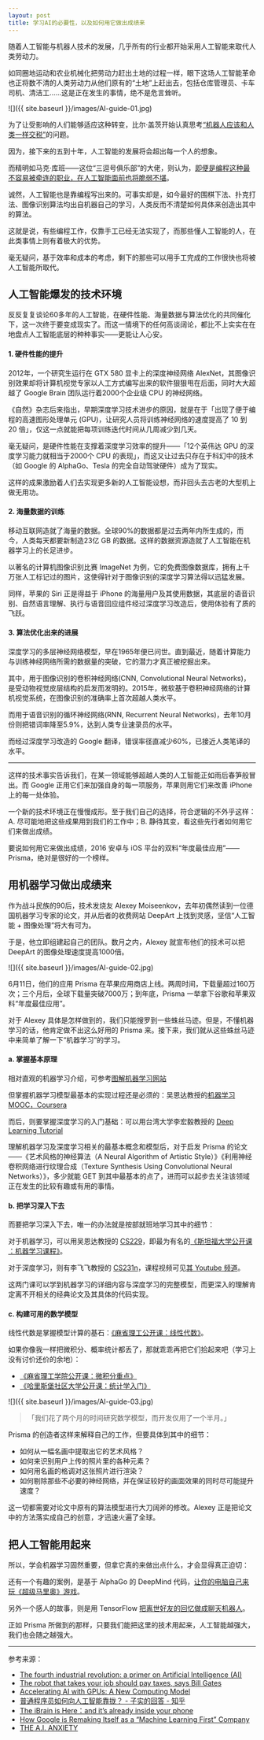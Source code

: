 ```yaml
---
layout: post
title: 学习AI的必要性，以及如何用它做出成绩来
---
```


随着人工智能与机器人技术的发展，几乎所有的行业都开始采用人工智能来取代人类劳动力。

如同圈地运动和农业机械化把劳动力赶出土地的过程一样，眼下这场人工智能革命也正将数不清的人类劳动力从他们原有的“土地”上赶出去，包括仓库管理员、卡车司机、清洁工……这是正在发生的事情，绝不是危言耸听。

![]({{ site.baseurl }}/images/AI-guide-01.jpg)

为了让受影响的人们能够适应这种转变，比尔·盖茨开始认真思考[“机器人应该和人类一样交税”](https://qz.com/911968/bill-gates-the-robot-that-takes-your-job-should-pay-taxes/)的问题。

因为，接下来的五到十年，人工智能的发展将会超出每一个人的想象。

而精明如马克·库班——这位“三逗号俱乐部”的大佬，则认为，[即便是编程这种最不容易被牵连的职业，在人工智能面前也将脆弱不堪](https://bothsidesofthetable.com/mark-cuban-on-why-you-need-to-study-artificial-intelligence-or-youll-be-a-dinosaur-in-3-years-db3447bea1b4#.ofjhywo0w)。

诚然，人工智能也是靠编程写出来的。可事实却是，如今最好的围棋下法、扑克打法、图像识别算法均出自机器自己的学习，人类反而不清楚如何具体来创造出其中的算法。

这就是说，有些编程工作，仅靠手工已经无法实现了，而那些懂人工智能的人，在此类事情上则有着极大的优势。

毫无疑问，基于效率和成本的考虑，剩下的那些可以用手工完成的工作很快也将被人工智能所取代。

## 人工智能爆发的技术环境

反反复复谈论60多年的人工智能，在硬件性能、海量数据与算法优化的共同催化下，这一次终于要变成现实了。而这一情境下的任何高谈阔论，都比不上实实在在地盘点人工智能底层的种种事实——更能让人心安。

#### 1. 硬件性能的提升

2012年，一个研究生运行在 GTX 580 显卡上的深度神经网络 AlexNet，其图像识别效果却将计算机视觉专家以人工方式编写出来的软件狠狠甩在后面，同时大大超越了 Google Brain 团队运行着2000个企业级 CPU 的神经网络。

《自然》杂志后来指出，早期深度学习技术进步的原因，就是在于「出现了便于编程的高速图形处理单元 (GPU)，让研究人员将训练神经网络的速度提高了 10 到 20 倍」，仅这一点就能把每项训练迭代时间从几周减少到几天。

毫无疑问，是硬件性能在支撑着深度学习效率的提升——「12个英伟达 GPU 的深度学习能力就相当于2000个 CPU 的表现」，而这又让过去只存在于科幻中的技术（如 Google 的 AlphaGo、Tesla 的完全自动驾驶硬件）成为了现实。

这样的成果激励着人们去实现更多新的人工智能设想，而非回头去古老的大型机上做无用功。

#### 2. 海量数据的训练

移动互联网造就了海量的数据。全球90%的数据都是过去两年内所生成的，而今，人类每天都要新制造23亿 GB 的数据。这样的数据资源造就了人工智能在机器学习上的长足进步。

以著名的计算机图像识别比赛 ImageNet 为例，它的免费图像数据库，拥有上千万张人工标记过的图片，这使得针对于图像识别的深度学习算法得以迅猛发展。

同样，苹果的 Siri 正是得益于 iPhone 的海量用户及其使用数据，其底层的语音识别、自然语言理解、执行与语音回应组件经过深度学习改造后，使用体验有了质的飞跃。

#### 3. 算法优化出来的进展

深度学习的多层神经网络模型，早在1965年便已问世。直到最近，随着计算能力与训练神经网络所需的数据量的突破，它的潜力才真正被挖掘出来。

其中，用于图像识别的卷积神经网络(CNN, Convolutional Neural Networks)，是受动物视觉皮层结构的启发而发明的。2015年，微软基于卷积神经网络的计算机视觉系统，在图像识别的准确率上首次超越人类水平。

而用于语音识别的循环神经网络(RNN, Recurrent Neural Networks)，去年10月份则把错词率降至5.9%，达到人类专业速录员的水平。

而经过深度学习改造的 Google 翻译，错误率径直减少60%，已接近人类笔译的水平。

***

这样的技术事实告诉我们，在某一领域能够超越人类的人工智能正如雨后春笋般冒出。而 Google 正用它们来加强自身的每一项服务，苹果则用它们来改善 iPhone 上的每一处体验。

一个新的技术环境正在慢慢成形。至于我们自己的选择，符合逻辑的不外乎这样：A. 尽可能地把这些成果用到我们的工作中；B. 静待其变，看这些先行者如何用它们来做出成绩。

要说如何用它来做出成绩，2016 安卓与 iOS 平台的双料“年度最佳应用”——Prisma，绝对是很好的一个榜样。

## 用机器学习做出成绩来

作为战斗民族的90后，技术发烧友 Alexey Moiseenkov，去年初偶然读到一位德国机器学习专家的论文，并从后者的收费网站 DeepArt 上找到灵感，坚信“人工智能 + 图像处理”将大有可为。

于是，他立即组建起自己的团队。数月之内，Alexey 就宣布他们的技术可以把 DeepArt 的图像处理速度提高1000倍。

![]({{ site.baseurl }}/images/AI-guide-02.jpg)

6月11日，他们的应用 Prisma 在苹果应用商店上线。两周时间，下载量超过160万次；三个月后，全球下载量突破7000万；到年底，Prisma 一举拿下谷歌和苹果双料“年度最佳应用”。

对于 Alexey 具体是怎样做到的，我们只能搜罗到一些蛛丝马迹。但是，不懂机器学习的话，他肯定做不出这么好用的 Prisma 来。接下来，我们就从这些蛛丝马迹中来简单了解一下“机器学习”的学习。

#### a. 掌握基本原理

相对直观的机器学习介绍，可参考[图解机器学习网站](http://www.r2d3.us/visual-intro-to-machine-learning-part-1/)

但掌握机器学习模型最基本的实现过程还是必须的：吴恩达教授的[机器学习 MOOC，Coursera](https://www.coursera.org/learn/machine-learning)

而后，则要掌握深度学习的入门基础：可以用台湾大学李宏毅教授的 [Deep Learning Tutorial]()

理解机器学习及深度学习相关的最基本概念和模型后，对于启发 Prisma 的论文——《艺术风格的神经算法（A Neural Algorithm of Artistic Style）》《利用神经卷积网络进行纹理合成（Texture Synthesis Using Convolutional Neural Networks）》，多少就能 GET 到其中最基本的点了，进而可以起步去关注该领域正在发生的比较有趣或有用的事情。

#### b. 把学习深入下去

而要把学习深入下去，唯一的办法就是按部就班地学习其中的细节：

对于机器学习，可以用吴恩达教授的 [CS229](http://cs229.stanford.edu)，即最为有名的[《斯坦福大学公开课 ：机器学习课程》](http://open.163.com/special/opencourse/machinelearning.html)。

对于深度学习，则有李飞飞教授的 [CS231n](http://cs231n.stanford.edu)，课程视频可见[其 Youtube 频道](https://www.youtube.com/playlist?list=PLkt2uSq6rBVctENoVBg1TpCC7OQi31AlC)。

这两门课可以学到机器学习的详细内容与深度学习的完整模型，而更深入的理解肯定离不开相关的经典论文及其具体的代码实现。

#### c. 构建可用的数学模型

线性代数是掌握模型计算的基石：[《麻省理工公开课：线性代数》](http://open.163.com/special/opencourse/daishu.html)。

如果你像我一样把微积分、概率统计都丢了，那就乖乖再把它们拾起来吧（学习上没有讨价还价的余地）：

+ [《麻省理工学院公开课：微积分重点》](http://open.163.com/special/opencourse/weijifen.html)
+ [《哈里斯堡社区大学公开课：统计学入门》](http://open.163.com/special/opencourse/statistics.html)

![]({{ site.baseurl }}/images/AI-guide-03.jpg)

> 「我们花了两个月的时间研究数学模型，而开发仅用了一个半月。」

Prisma 的创造者这样来解释自己的工作，但要具体到其中的细节：

+ 如何从一幅名画中提取出它的艺术风格？
+ 如何来识别用户上传的照片里的各种元素？
+ 如何用名画的格调对这张照片进行渲染？
+ 如何剔除那些不必要的神经网络，并在保证较好的画面效果的同时尽可能提升速度？

这一切都需要对论文中原有的算法模型进行大刀阔斧的修改。Alexey 正是把论文中的方法落实成自己的创意，才迅速火遍了全球。

## 把人工智能用起来

所以，学会机器学习固然重要，但拿它真的来做出点什么，才会显得真正迫切：

还有一个有趣的案例，是基于 AlphaGo 的 DeepMind 代码，[让你的电脑自己来玩《超级马里奥》游戏](http://www.ehrenbrav.com/2016/08/teaching-your-computer-to-play-super-mario-bros-a-fork-of-the-google-deepmind-atari-machine-learning-project/)。

另外一个感人的故事，则是用 TensorFlow [把离世好友的回忆做成聊天机器人](http://bitandliteracy.github.io/speak-memory)。

正如 Prisma 所做到的那样，只要我们能把这里的技术用起来，人工智能越强大，我们也会随之越强大。

***

参考来源：

+ [The fourth industrial revolution: a primer on Artificial Intelligence (AI)](https://medium.com/mmc-writes/the-fourth-industrial-revolution-a-primer-on-artificial-intelligence-ai-ff5e7fffcae1#.cj890u89x)
+ [The robot that takes your job should pay taxes, says Bill Gates](https://qz.com/911968/bill-gates-the-robot-that-takes-your-job-should-pay-taxes/)
+ [Accelerating AI with GPUs: A New Computing Model](https://blogs.nvidia.com/blog/2016/01/12/accelerating-ai-artificial-intelligence-gpus/)
+ [普通程序员如何向人工智能靠拢？ - 子实的回答 - 知乎](https://www.zhihu.com/question/51039416/answer/126821822)
+ [The iBrain is Here：and it’s already inside your phone](https://backchannel.com/an-exclusive-look-at-how-ai-and-machine-learning-work-at-apple-8dbfb131932b#.cg37ae5f0)
+ [How Google is Remaking Itself as a “Machine Learning First” Company](https://backchannel.com/how-google-is-remaking-itself-as-a-machine-learning-first-company-ada63defcb70#.eb6han25l)
+ [THE A.I. ANXIETY](http://www.washingtonpost.com/sf/national/2015/12/27/aianxiety/?utm_term=.2e4b2b939dcc)
